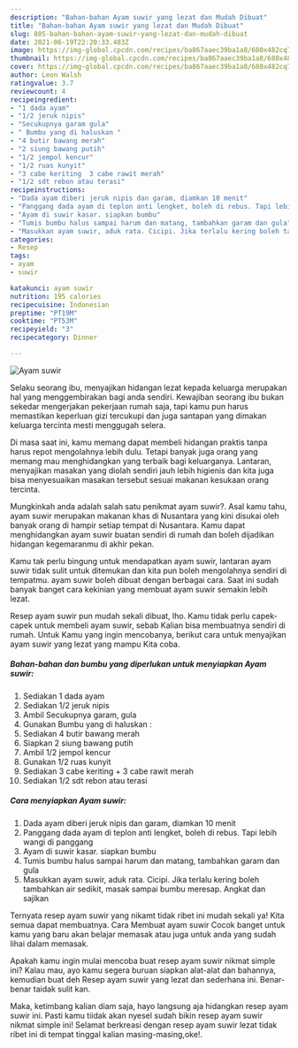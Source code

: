 ```yaml
---
description: "Bahan-bahan Ayam suwir yang lezat dan Mudah Dibuat"
title: "Bahan-bahan Ayam suwir yang lezat dan Mudah Dibuat"
slug: 805-bahan-bahan-ayam-suwir-yang-lezat-dan-mudah-dibuat
date: 2021-06-19T22:20:33.483Z
image: https://img-global.cpcdn.com/recipes/ba867aaec39ba1a8/680x482cq70/ayam-suwir-foto-resep-utama.jpg
thumbnail: https://img-global.cpcdn.com/recipes/ba867aaec39ba1a8/680x482cq70/ayam-suwir-foto-resep-utama.jpg
cover: https://img-global.cpcdn.com/recipes/ba867aaec39ba1a8/680x482cq70/ayam-suwir-foto-resep-utama.jpg
author: Leon Walsh
ratingvalue: 3.7
reviewcount: 4
recipeingredient:
- "1 dada ayam"
- "1/2 jeruk nipis"
- "Secukupnya garam gula"
- " Bumbu yang di haluskan "
- "4 butir bawang merah"
- "2 siung bawang putih"
- "1/2 jempol kencur"
- "1/2 ruas kunyit"
- "3 cabe keriting  3 cabe rawit merah"
- "1/2 sdt rebon atau terasi"
recipeinstructions:
- "Dada ayam diberi jeruk nipis dan garam, diamkan 10 menit"
- "Panggang dada ayam di teplon anti lengket, boleh di rebus. Tapi lebih wangi di panggang"
- "Ayam di suwir kasar. siapkan bumbu"
- "Tumis bumbu halus sampai harum dan matang, tambahkan garam dan gula"
- "Masukkan ayam suwir, aduk rata. Cicipi. Jika terlalu kering boleh tambahkan air sedikit, masak sampai bumbu meresap. Angkat dan sajikan"
categories:
- Resep
tags:
- ayam
- suwir

katakunci: ayam suwir 
nutrition: 195 calories
recipecuisine: Indonesian
preptime: "PT19M"
cooktime: "PT53M"
recipeyield: "3"
recipecategory: Dinner

---
```



![Ayam suwir](https://img-global.cpcdn.com/recipes/ba867aaec39ba1a8/680x482cq70/ayam-suwir-foto-resep-utama.jpg)

Selaku seorang ibu, menyajikan hidangan lezat kepada keluarga merupakan hal yang menggembirakan bagi anda sendiri. Kewajiban seorang ibu bukan sekedar mengerjakan pekerjaan rumah saja, tapi kamu pun harus memastikan keperluan gizi tercukupi dan juga santapan yang dimakan keluarga tercinta mesti menggugah selera.

Di masa  saat ini, kamu memang dapat membeli hidangan praktis tanpa harus repot mengolahnya lebih dulu. Tetapi banyak juga orang yang memang mau menghidangkan yang terbaik bagi keluarganya. Lantaran, menyajikan masakan yang diolah sendiri jauh lebih higienis dan kita juga bisa menyesuaikan masakan tersebut sesuai makanan kesukaan orang tercinta. 



Mungkinkah anda adalah salah satu penikmat ayam suwir?. Asal kamu tahu, ayam suwir merupakan makanan khas di Nusantara yang kini disukai oleh banyak orang di hampir setiap tempat di Nusantara. Kamu dapat menghidangkan ayam suwir buatan sendiri di rumah dan boleh dijadikan hidangan kegemaranmu di akhir pekan.

Kamu tak perlu bingung untuk mendapatkan ayam suwir, lantaran ayam suwir tidak sulit untuk ditemukan dan kita pun boleh mengolahnya sendiri di tempatmu. ayam suwir boleh dibuat dengan berbagai cara. Saat ini sudah banyak banget cara kekinian yang membuat ayam suwir semakin lebih lezat.

Resep ayam suwir pun mudah sekali dibuat, lho. Kamu tidak perlu capek-capek untuk membeli ayam suwir, sebab Kalian bisa membuatnya sendiri di rumah. Untuk Kamu yang ingin mencobanya, berikut cara untuk menyajikan ayam suwir yang lezat yang mampu Kita coba.

<!--inarticleads1-->

##### Bahan-bahan dan bumbu yang diperlukan untuk menyiapkan Ayam suwir:

1. Sediakan 1 dada ayam
1. Sediakan 1/2 jeruk nipis
1. Ambil Secukupnya garam, gula
1. Gunakan  Bumbu yang di haluskan :
1. Sediakan 4 butir bawang merah
1. Siapkan 2 siung bawang putih
1. Ambil 1/2 jempol kencur
1. Gunakan 1/2 ruas kunyit
1. Sediakan 3 cabe keriting + 3 cabe rawit merah
1. Sediakan 1/2 sdt rebon atau terasi




<!--inarticleads2-->

##### Cara menyiapkan Ayam suwir:

1. Dada ayam diberi jeruk nipis dan garam, diamkan 10 menit
1. Panggang dada ayam di teplon anti lengket, boleh di rebus. Tapi lebih wangi di panggang
1. Ayam di suwir kasar. siapkan bumbu
1. Tumis bumbu halus sampai harum dan matang, tambahkan garam dan gula
1. Masukkan ayam suwir, aduk rata. Cicipi. Jika terlalu kering boleh tambahkan air sedikit, masak sampai bumbu meresap. Angkat dan sajikan




Ternyata resep ayam suwir yang nikamt tidak ribet ini mudah sekali ya! Kita semua dapat membuatnya. Cara Membuat ayam suwir Cocok banget untuk kamu yang baru akan belajar memasak atau juga untuk anda yang sudah lihai dalam memasak.

Apakah kamu ingin mulai mencoba buat resep ayam suwir nikmat simple ini? Kalau mau, ayo kamu segera buruan siapkan alat-alat dan bahannya, kemudian buat deh Resep ayam suwir yang lezat dan sederhana ini. Benar-benar taidak sulit kan. 

Maka, ketimbang kalian diam saja, hayo langsung aja hidangkan resep ayam suwir ini. Pasti kamu tiidak akan nyesel sudah bikin resep ayam suwir nikmat simple ini! Selamat berkreasi dengan resep ayam suwir lezat tidak ribet ini di tempat tinggal kalian masing-masing,oke!.

